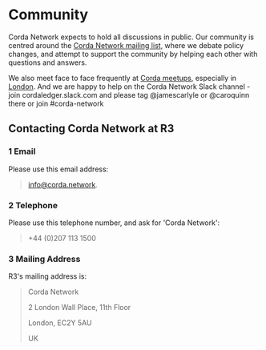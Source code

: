 # Community

Corda Network expects to hold all discussions in public. Our community is centred around the 
[Corda Network mailing list](https://groups.io/g/corda-network), where we debate policy changes, and attempt to support 
the community by helping each other with questions and answers.

We also meet face to face frequently at [Corda meetups](https://www.meetup.com/pro/corda/), especially in 
[London](https://www.meetup.com/London-Corda-Meetup/). And we are happy to help on the Corda Network Slack channel - join cordaledger.slack.com and please tag @jamescarlyle or @caroquinn there or join #corda-network


## Contacting Corda Network at R3


### 1 Email

Please use this email address:
> info@corda.network. 


### 2 Telephone

Please use this telephone number, and ask for 'Corda Network': 
> +44 (0)207 113 1500 


### 3 Mailing Address

R3's mailing address is:

> Corda Network 
>
> 2 London Wall Place, 11th Floor
>
> London, EC2Y 5AU
>
> UK

